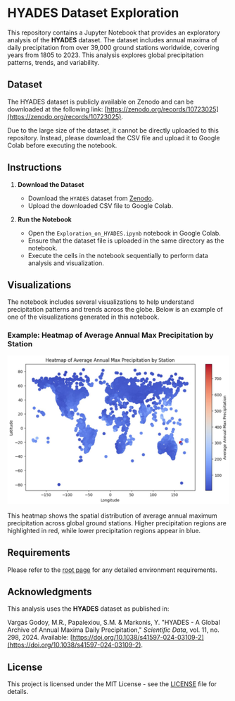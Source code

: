 # HYADES Dataset Exploration

This repository contains a Jupyter Notebook that provides an exploratory analysis of the **HYADES** dataset. The dataset includes annual maxima of daily precipitation from over 39,000 ground stations worldwide, covering years from 1805 to 2023. This analysis explores global precipitation patterns, trends, and variability.

## Dataset

The HYADES dataset is publicly available on Zenodo and can be downloaded at the following link:
[https://zenodo.org/records/10723025](https://zenodo.org/records/10723025).

Due to the large size of the dataset, it cannot be directly uploaded to this repository. Instead, please download the CSV file and upload it to Google Colab before executing the notebook.

## Instructions

1. **Download the Dataset**
   - Download the `HYADES` dataset from [Zenodo](https://zenodo.org/records/10723025).
   - Upload the downloaded CSV file to Google Colab.

2. **Run the Notebook**
   - Open the `Exploration_on_HYADES.ipynb` notebook in Google Colab.
   - Ensure that the dataset file is uploaded in the same directory as the notebook.
   - Execute the cells in the notebook sequentially to perform data analysis and visualization.

## Visualizations

The notebook includes several visualizations to help understand precipitation patterns and trends across the globe. Below is an example of one of the visualizations generated in this notebook.

### Example: Heatmap of Average Annual Max Precipitation by Station

![Heatmap of Average Annual Max Precipitation by Station](HYADES.JPG)

This heatmap shows the spatial distribution of average annual maximum precipitation across global ground stations. Higher precipitation regions are highlighted in red, while lower precipitation regions appear in blue.

## Requirements

Please refer to the [root page](https://github.com/STATS201-DKU-Autumn2024/Week2_Tangxu/tree/main) for any detailed environment requirements.

## Acknowledgments

This analysis uses the **HYADES** dataset as published in:

Vargas Godoy, M.R., Papalexiou, S.M. & Markonis, Y. "HYADES - A Global Archive of Annual Maxima Daily Precipitation," *Scientific Data*, vol. 11, no. 298, 2024. Available: [https://doi.org/10.1038/s41597-024-03109-2](https://doi.org/10.1038/s41597-024-03109-2).

## License

This project is licensed under the MIT License - see the [LICENSE](https://github.com/STATS201-DKU-Autumn2024/Week2_Tangxu/blob/main/LICENSE) file for details.
